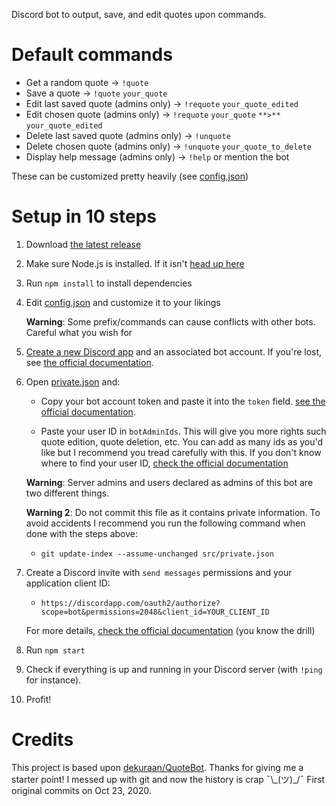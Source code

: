 Discord bot to output, save, and edit quotes upon commands.

# Default commands

- Get a random quote → `!quote`
- Save a quote → `!quote` `your_quote`
- Edit last saved quote (admins only) → `!requote` `your_quote_edited`
- Edit chosen quote (admins only) → `!requote` `your_quote` `**>**` `your_quote_edited`
- Delete last saved quote (admins only) → `!unquote`
- Delete chosen quote (admins only) → `!unquote` `your_quote_to_delete`
- Display help message (admins only) → `!help` or mention the bot

These can be customized pretty heavily (see [config.json](src/config/config.json))

# Setup in 10 steps

1. Download [the latest release](https://github.com/r4dixx/QuoteBot/releases)

2. Make sure Node.js is installed. If it isn't [head up here](https://nodejs.org/en/download/package-manager/)

3. Run `npm install` to install dependencies

4. Edit [config.json](src/config/config.json) and customize it to your likings

    **Warning**: Some prefix/commands can cause conflicts with other bots. Careful what you wish for

5. [Create a new Discord app](https://discordapp.com/developers/applications/me) and an associated bot account. If you're lost, see [the official documentation](https://discordjs.guide/preparations/setting-up-a-bot-application.html).

6. Open [private.json](src/config/private.json) and:

    - Copy your bot account token and paste it into the `token` field. [see the official documentation](https://discordjs.guide/preparations/setting-up-a-bot-application.html#your-token).

    - Paste your user ID in `botAdminIds`. This will give you more rights such quote edition, quote deletion, etc. You can add as many ids as you'd like but I recommend you tread carefully with this. If you don't know where to find your user ID, [check the official documentation](https://support.discordapp.com/hc/articles/206346498)

    **Warning**: Server admins and users declared as admins of this bot are two different things.

    **Warning 2**: Do not commit this file as it contains private information. To avoid accidents I recommend you run the following command when done with the steps above:

    - `git update-index --assume-unchanged src/private.json`

7. Create a Discord invite with `send messages` permissions and your application client ID:

    - `https://discordapp.com/oauth2/authorize?scope=bot&permissions=2048&client_id=YOUR_CLIENT_ID`

    For more details, [check the official documentation](https://discordjs.guide/preparations/adding-your-bot-to-servers.html) (you know the drill)

8. Run `npm start`

9. Check if everything is up and running in your Discord server (with `!ping` for instance).

10. Profit!

# Credits

This project is based upon [dekuraan/QuoteBot](https://github.com/dekuraan/QuoteBot). Thanks for giving me a starter point! I messed up with git and now the history is crap ¯\\\_(ツ)\_/¯ First original commits on Oct 23, 2020.
